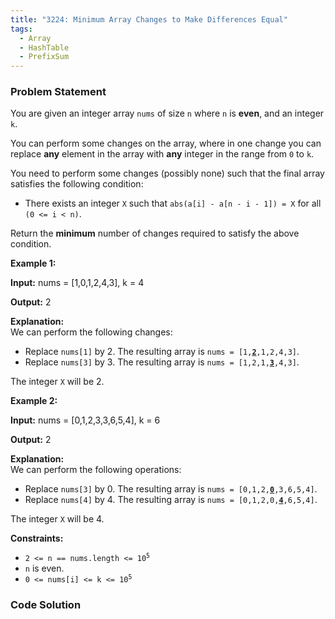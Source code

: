 ```yaml
---
title: "3224: Minimum Array Changes to Make Differences Equal"
tags:
  - Array
  - HashTable
  - PrefixSum
---
```

### Problem Statement

<p>You are given an integer array <code>nums</code> of size <code>n</code> where <code>n</code> is <strong>even</strong>, and an integer <code>k</code>.</p>

<p>You can perform some changes on the array, where in one change you can replace <strong>any</strong> element in the array with <strong>any</strong> integer in the range from <code>0</code> to <code>k</code>.</p>

<p>You need to perform some changes (possibly none) such that the final array satisfies the following condition:</p>

<ul>
	<li>There exists an integer <code>X</code> such that <code>abs(a[i] - a[n - i - 1]) = X</code> for all <code>(0 &lt;= i &lt; n)</code>.</li>
</ul>

<p>Return the <strong>minimum</strong> number of changes required to satisfy the above condition.</p>


<p><strong class="example">Example 1:</strong></p>

<div class="example-block">
<p><strong>Input:</strong> <span class="example-io">nums = [1,0,1,2,4,3], k = 4</span></p>

<p><strong>Output:</strong> <span class="example-io">2</span></p>

<p><strong>Explanation:</strong><br />
We can perform the following changes:</p>

<ul>
	<li>Replace <code>nums[1]</code> by 2. The resulting array is <code>nums = [1,<u><strong>2</strong></u>,1,2,4,3]</code>.</li>
	<li>Replace <code>nums[3]</code> by 3. The resulting array is <code>nums = [1,2,1,<u><strong>3</strong></u>,4,3]</code>.</li>
</ul>

<p>The integer <code>X</code> will be 2.</p>
</div>

<p><strong class="example">Example 2:</strong></p>

<div class="example-block">
<p><strong>Input:</strong> <span class="example-io">nums = [0,1,2,3,3,6,5,4], k = 6</span></p>

<p><strong>Output:</strong> <span class="example-io">2</span></p>

<p><strong>Explanation:</strong><br />
We can perform the following operations:</p>

<ul>
	<li>Replace <code>nums[3]</code> by 0. The resulting array is <code>nums = [0,1,2,<u><strong>0</strong></u>,3,6,5,4]</code>.</li>
	<li>Replace <code>nums[4]</code> by 4. The resulting array is <code>nums = [0,1,2,0,<strong><u>4</u></strong>,6,5,4]</code>.</li>
</ul>

<p>The integer <code>X</code> will be 4.</p>
</div>


<p><strong>Constraints:</strong></p>

<ul>
	<li><code>2 &lt;= n == nums.length &lt;= 10<sup>5</sup></code></li>
	<li><code>n</code> is even.</li>
	<li><code>0 &lt;= nums[i] &lt;= k &lt;= 10<sup>5</sup></code></li>
</ul>


### Code Solution

```python

```
